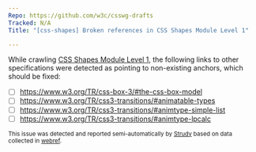```yaml
---
Repo: https://github.com/w3c/csswg-drafts
Tracked: N/A
Title: "[css-shapes] Broken references in CSS Shapes Module Level 1"

---
```


While crawling [CSS Shapes Module Level 1](https://drafts.csswg.org/css-shapes/), the following links to other specifications were detected as pointing to non-existing anchors, which should be fixed:
* [ ] https://www.w3.org/TR/css-box-3/#the-css-box-model
* [ ] https://www.w3.org/TR/css3-transitions/#animatable-types
* [ ] https://www.w3.org/TR/css3-transitions/#animtype-simple-list
* [ ] https://www.w3.org/TR/css3-transitions/#animtype-lpcalc

<sub>This issue was detected and reported semi-automatically by [Strudy](https://github.com/w3c/strudy/) based on data collected in [webref](https://github.com/w3c/webref/).</sub>
